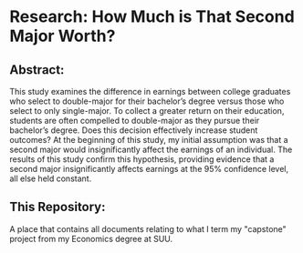 # Research: How Much is That Second Major Worth?

## Abstract:
This study examines the difference in earnings between college graduates who select to double-major for their bachelor’s degree versus those who select to only single-major. To collect a greater return on their education, students are often compelled to double-major as they pursue their bachelor’s degree. Does this decision effectively increase student outcomes? At the beginning of this study, my initial assumption was that a second major would insignificantly affect the earnings of an individual. The results of this study confirm this hypothesis, providing evidence that a second major insignificantly affects earnings at the 95% confidence level, all else held constant.

## This Repository:
A place that contains all documents relating to what I term my "capstone" project from my Economics degree at SUU.
